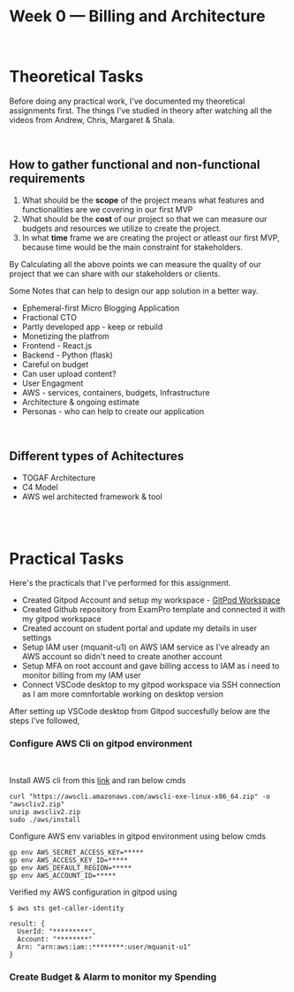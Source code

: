 # Week 0 — Billing and Architecture
<br />

# Theoretical Tasks
Before doing any practical work, I've documented my theoretical assignments first. 
The things I've studied in theory after watching all the videos from Andrew, Chris, Margaret & Shala.

<br />

## How to gather functional and non-functional requirements

1. What should be the **scope** of the project means what features and functionalities are we covering in our first MVP
2. What should be the **cost** of our project so that we can measure our budgets and resources we utilize to create the project.
3. In what **time** frame we are creating the project or atleast our first MVP, because time would be the main constraint for stakeholders.

By Calculating all the above points we can measure the quality of our project that we can share with our stakeholders or clients.

Some Notes that can help to design our app solution in a better way.

- Ephemeral-first Micro Blogging Application
- Fractional CTO
- Partly developed app - keep or rebuild
- Monetizing the platfrom
- Frontend - React.js
- Backend - Python  (flask)
- Careful on budget
- Can user upload content?
- User Engagment
- AWS - services, containers, budgets, Infrastructure
- Architecture & ongoing estimate 
- Personas - who can help to create our application

<br />

## Different types of Achitectures

- TOGAF Architecture
- C4 Model
- AWS wel architected framework & tool

<br />
<br />

# Practical Tasks

Here's the practicals that I've performed for this assignment.

- Created Gitpod Account and setup my workspace - [GitPod Workspace](https://mohammadqua-awsbootcamp-3mtwn1cehr4.ws-us87.gitpod.io/)
- Created Github repository from ExamPro template and connected it with my gitpod workspace
- Created account on student portal and update my details in user settings
- Setup IAM user (mquanit-u1) on AWS IAM service as I've already an AWS account so didn't need to create another account
- Setup MFA on root account and gave billing access to IAM as i need to monitor billing from my IAM user
- Connect VSCode desktop to my gitpod workspace via SSH connection as I am more comnfortable working on desktop version

After setting up VSCode desktop from Gitpod succesfully below are the steps I've followed,

### Configure AWS Cli on gitpod environment

<br />

Install AWS cli from this [link](https://docs.aws.amazon.com/cli/latest/userguide/getting-started-install.html) and ran below cmds
```
curl "https://awscli.amazonaws.com/awscli-exe-linux-x86_64.zip" -o "awscliv2.zip"
unzip awscliv2.zip
sudo ./aws/install
```

Configure AWS env variables in gitpod environment using below cmds
```
gp env AWS_SECRET_ACCESS_KEY=*****
gp env AWS_ACCESS_KEY_ID=*****
gp env AWS_DEFAULT_REGION=*****
gp env AWS_ACCOUNT_ID=*****
```

Verified my AWS configuration in gitpod using
```
$ aws sts get-caller-identity

result: {
  UserId: "*********",
  Account: "********"
  Arn: "arn:aws:iam::********:user/mquanit-u1"
}
```


### Create Budget & Alarm to monitor my Spending